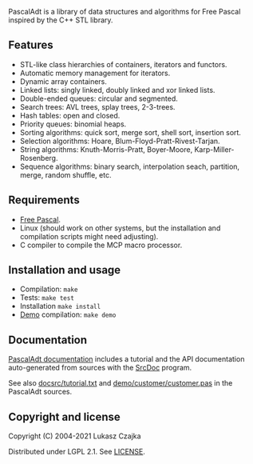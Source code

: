PascalAdt is a library of data structures and algorithms for Free
Pascal inspired by the C++ STL library.

Features
--------
* STL-like class hierarchies of containers, iterators and functors.
* Automatic memory management for iterators.
* Dynamic array containers.
* Linked lists: singly linked, doubly linked and xor linked lists.
* Double-ended queues: circular and segmented.
* Search trees: AVL trees, splay trees, 2-3-trees.
* Hash tables: open and closed.
* Priority queues: binomial heaps.
* Sorting algorithms: quick sort, merge sort, shell sort, insertion sort.
* Selection algorithms: Hoare, Blum-Floyd-Pratt-Rivest-Tarjan.
* String algorithms: Knuth-Morris-Pratt, Boyer-Moore, Karp-Miller-Rosenberg.
* Sequence algorithms: binary search, interpolation seach, partition,
  merge, random shuffle, etc.

Requirements
------------
* [Free Pascal](https://www.freepascal.org).
* Linux (should work on other systems, but the installation and
  compilation scripts might need adjusting).
* C compiler to compile the MCP macro processor.

Installation and usage
----------------------
* Compilation: `make`
* Tests: `make test`
* Installation `make install`
* [Demo](https://github.com/lukaszcz/pascaladt/blob/master/demo/customer/customer.pas) compilation: `make demo`

Documentation
-------------

[PascalAdt documentation](pascaladt-docs/index.html) includes a tutorial and the API documentation auto-generated from sources with the [SrcDoc](https://github.com/lukaszcz/srcdoc/) program.

See also [docsrc/tutorial.txt](https://github.com/lukaszcz/pascaladt/blob/master/docsrc/tutorial.txt) and [demo/customer/customer.pas](https://github.com/lukaszcz/pascaladt/blob/master/demo/customer/customer.pas) in the PascalAdt sources.

Copyright and license
---------------------

Copyright (C) 2004-2021 Lukasz Czajka

Distributed under LGPL 2.1. See [LICENSE](https://github.com/lukaszcz/pascaladt/LICENSE).
